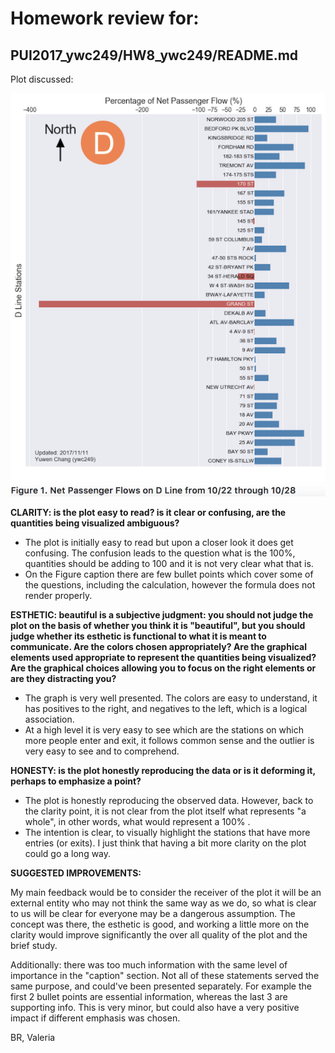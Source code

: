 # Homework review for:
## PUI2017_ywc249/HW8_ywc249/README.md

Plot discussed:

![Alt text](ywc249_plot.png)

__CLARITY: is the plot easy to read? is it clear or confusing, are the quantities being visualized ambiguous?__

- The plot is initially easy to read but upon a closer look it does get confusing. The confusion leads to the question what is the 100%, quantities should be adding to 100 and it is not very clear what that is. 
- On the Figure caption there are few bullet points which cover some of the questions, including the calculation, however the formula does not render properly. 


__ESTHETIC: beautiful is a subjective judgment: you should not judge the plot on the basis of whether you think it is "beautiful", but you should judge whether its esthetic is functional to what it is meant to communicate. Are the colors chosen appropriately? Are the graphical elements used appropriate to represent the quantities being visualized? Are the graphical choices allowing you to focus on the right elements or are they distracting you?__

- The graph is very well presented. The colors are easy to understand, it has positives to the right, and negatives to the left, which is a logical association. 
- At a high level it is very easy to see which are the stations on which more people enter and exit, it follows common sense and the outlier is very easy to see and to comprehend. 


__HONESTY: is the plot honestly reproducing the data or is it deforming it, perhaps to emphasize a point?__

- The plot is honestly reproducing the observed data. However, back to the clarity point, it is not clear from the plot itself what represents "a whole", in other words, what would represent a 100% .  
- The intention is clear, to visually highlight the stations that have more entries (or exits). I just think that having a bit more clarity on the plot could go a long way. 


__SUGGESTED IMPROVEMENTS:__

My main feedback would be to consider the receiver of the plot it will be an external entity who may not think the same way as we do, so what is clear to us will be clear for everyone may be a dangerous assumption.  The concept was there, the esthetic is good, and working a little more on the clarity would improve significantly the over all quality of the plot and the brief study. 

Additionally: there was too much information with the same level of importance in the "caption" section. Not all of these statements served the same purpose, and could've been presented separately.  For example the first 2 bullet points are essential information, whereas the last 3 are supporting info.  This is very minor, but could also have a very positive impact if different emphasis was chosen.

BR,
Valeria
